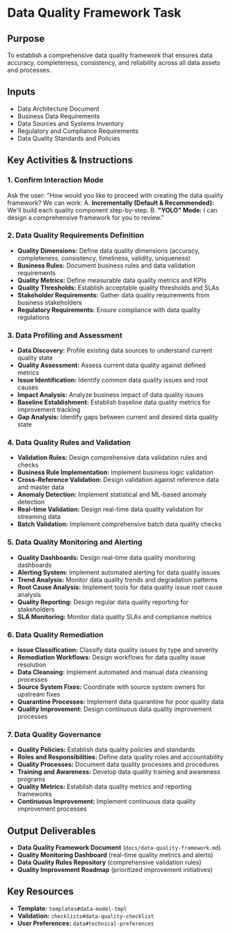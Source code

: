 # Data Quality Framework Task

## Purpose

To establish a comprehensive data quality framework that ensures data accuracy, completeness, consistency, and reliability across all data assets and processes.

## Inputs

- Data Architecture Document
- Business Data Requirements
- Data Sources and Systems Inventory
- Regulatory and Compliance Requirements
- Data Quality Standards and Policies

## Key Activities & Instructions

### 1. Confirm Interaction Mode

Ask the user: "How would you like to proceed with creating the data quality framework? We can work:
A. **Incrementally (Default & Recommended):** We'll build each quality component step-by-step.
B. **"YOLO" Mode:** I can design a comprehensive framework for you to review."

### 2. Data Quality Requirements Definition

- **Quality Dimensions:** Define data quality dimensions (accuracy, completeness, consistency, timeliness, validity, uniqueness)
- **Business Rules:** Document business rules and data validation requirements
- **Quality Metrics:** Define measurable data quality metrics and KPIs
- **Quality Thresholds:** Establish acceptable quality thresholds and SLAs
- **Stakeholder Requirements:** Gather data quality requirements from business stakeholders
- **Regulatory Requirements:** Ensure compliance with data quality regulations

### 3. Data Profiling and Assessment

- **Data Discovery:** Profile existing data sources to understand current quality state
- **Quality Assessment:** Assess current data quality against defined metrics
- **Issue Identification:** Identify common data quality issues and root causes
- **Impact Analysis:** Analyze business impact of data quality issues
- **Baseline Establishment:** Establish baseline data quality metrics for improvement tracking
- **Gap Analysis:** Identify gaps between current and desired data quality state

### 4. Data Quality Rules and Validation

- **Validation Rules:** Design comprehensive data validation rules and checks
- **Business Rule Implementation:** Implement business logic validation
- **Cross-Reference Validation:** Design validation against reference data and master data
- **Anomaly Detection:** Implement statistical and ML-based anomaly detection
- **Real-time Validation:** Design real-time data quality validation for streaming data
- **Batch Validation:** Implement comprehensive batch data quality checks

### 5. Data Quality Monitoring and Alerting

- **Quality Dashboards:** Design real-time data quality monitoring dashboards
- **Alerting System:** Implement automated alerting for data quality issues
- **Trend Analysis:** Monitor data quality trends and degradation patterns
- **Root Cause Analysis:** Implement tools for data quality issue root cause analysis
- **Quality Reporting:** Design regular data quality reporting for stakeholders
- **SLA Monitoring:** Monitor data quality SLAs and compliance metrics

### 6. Data Quality Remediation

- **Issue Classification:** Classify data quality issues by type and severity
- **Remediation Workflows:** Design workflows for data quality issue resolution
- **Data Cleansing:** Implement automated and manual data cleansing processes
- **Source System Fixes:** Coordinate with source system owners for upstream fixes
- **Quarantine Processes:** Implement data quarantine for poor quality data
- **Quality Improvement:** Design continuous data quality improvement processes

### 7. Data Quality Governance

- **Quality Policies:** Establish data quality policies and standards
- **Roles and Responsibilities:** Define data quality roles and accountability
- **Quality Processes:** Document data quality processes and procedures
- **Training and Awareness:** Develop data quality training and awareness programs
- **Quality Metrics:** Establish data quality metrics and reporting frameworks
- **Continuous Improvement:** Implement continuous data quality improvement processes

## Output Deliverables

- **Data Quality Framework Document** (`docs/data-quality-framework.md`)
- **Quality Monitoring Dashboard** (real-time quality metrics and alerts)
- **Data Quality Rules Repository** (comprehensive validation rules)
- **Quality Improvement Roadmap** (prioritized improvement initiatives)

## Key Resources

- **Template:** `templates#data-model-tmpl`
- **Validation:** `checklists#data-quality-checklist`
- **User Preferences:** `data#technical-preferences`
